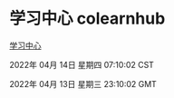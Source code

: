 # 学习中心 colearnhub
[学习中心](http://59.174.26.18:56308/colearnhub/)

2022年 04月 14日 星期四 07:10:02 CST

2022年 04月 13日 星期三 23:10:02 GMT

